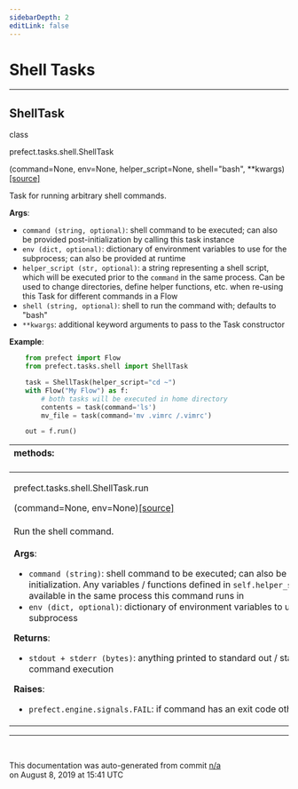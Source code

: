 ```yaml
---
sidebarDepth: 2
editLink: false
---
```

# Shell Tasks
---
 ## ShellTask
 <div class='class-sig' id='prefect-tasks-shell-shelltask'><p class="prefect-sig">class </p><p class="prefect-class">prefect.tasks.shell.ShellTask</p>(command=None, env=None, helper_script=None, shell="bash", **kwargs)<span class="source"><a href="https://github.com/PrefectHQ/prefect/blob/master/src/prefect/tasks/shell.py#L10">[source]</a></span></div>

Task for running arbitrary shell commands.

**Args**:     <ul class="args"><li class="args">`command (string, optional)`: shell command to be executed; can also be         provided post-initialization by calling this task instance     </li><li class="args">`env (dict, optional)`: dictionary of environment variables to use for         the subprocess; can also be provided at runtime     </li><li class="args">`helper_script (str, optional)`: a string representing a shell script, which         will be executed prior to the `command` in the same process. Can be used to         change directories, define helper functions, etc. when re-using this Task         for different commands in a Flow     </li><li class="args">`shell (string, optional)`: shell to run the command with; defaults to "bash"     </li><li class="args">`**kwargs`: additional keyword arguments to pass to the Task constructor</li></ul>**Example**:     
```python
    from prefect import Flow
    from prefect.tasks.shell import ShellTask

    task = ShellTask(helper_script="cd ~")
    with Flow("My Flow") as f:
        # both tasks will be executed in home directory
        contents = task(command='ls')
        mv_file = task(command='mv .vimrc /.vimrc')

    out = f.run()

```

|methods: &nbsp;&nbsp;&nbsp;&nbsp;&nbsp;&nbsp;&nbsp;&nbsp;&nbsp;&nbsp;&nbsp;&nbsp;&nbsp;&nbsp;&nbsp;&nbsp;&nbsp;&nbsp;&nbsp;&nbsp;&nbsp;&nbsp;&nbsp;&nbsp;&nbsp;&nbsp;&nbsp;&nbsp;&nbsp;&nbsp;&nbsp;&nbsp;&nbsp;&nbsp;&nbsp;&nbsp;&nbsp;&nbsp;&nbsp;&nbsp;&nbsp;&nbsp;&nbsp;&nbsp;&nbsp;&nbsp;&nbsp;&nbsp;&nbsp;&nbsp;&nbsp;&nbsp;&nbsp;&nbsp;&nbsp;&nbsp;&nbsp;&nbsp;&nbsp;&nbsp;&nbsp;&nbsp;&nbsp;&nbsp;&nbsp;&nbsp;&nbsp;&nbsp;&nbsp;&nbsp;&nbsp;&nbsp;&nbsp;&nbsp;&nbsp;&nbsp;&nbsp;&nbsp;&nbsp;&nbsp;&nbsp;&nbsp;&nbsp;&nbsp;&nbsp;&nbsp;&nbsp;&nbsp;&nbsp;&nbsp;&nbsp;&nbsp;&nbsp;&nbsp;&nbsp;&nbsp;&nbsp;&nbsp;&nbsp;&nbsp;&nbsp;&nbsp;&nbsp;&nbsp;&nbsp;&nbsp;&nbsp;&nbsp;&nbsp;&nbsp;&nbsp;&nbsp;&nbsp;&nbsp;&nbsp;&nbsp;&nbsp;&nbsp;&nbsp;&nbsp;&nbsp;&nbsp;&nbsp;&nbsp;&nbsp;&nbsp;&nbsp;&nbsp;&nbsp;&nbsp;&nbsp;&nbsp;&nbsp;&nbsp;&nbsp;&nbsp;&nbsp;&nbsp;&nbsp;&nbsp;&nbsp;&nbsp;&nbsp;&nbsp;&nbsp;&nbsp;&nbsp;&nbsp;&nbsp;&nbsp;|
|:----|
 | <div class='method-sig' id='prefect-tasks-shell-shelltask-run'><p class="prefect-class">prefect.tasks.shell.ShellTask.run</p>(command=None, env=None)<span class="source"><a href="https://github.com/PrefectHQ/prefect/blob/master/src/prefect/tasks/shell.py#L55">[source]</a></span></div>
<p class="methods">Run the shell command.<br><br>**Args**:     <ul class="args"><li class="args">`command (string)`: shell command to be executed; can also be         provided at task initialization. Any variables / functions defined in         `self.helper_script` will be available in the same process this command         runs in     </li><li class="args">`env (dict, optional)`: dictionary of environment variables to use for         the subprocess</li></ul>**Returns**:     <ul class="args"><li class="args">`stdout + stderr (bytes)`: anything printed to standard out /         standard error during command execution</li></ul>**Raises**:     <ul class="args"><li class="args">`prefect.engine.signals.FAIL`: if command has an exit code other         than 0</li></ul></p>|

---
<br>


<p class="auto-gen">This documentation was auto-generated from commit <a href='https://github.com/PrefectHQ/prefect/commit/n/a'>n/a</a> </br>on August 8, 2019 at 15:41 UTC</p>